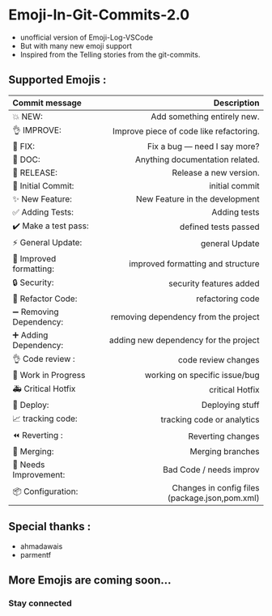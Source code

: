 # Emoji-In-Git-Commits-2.0

- unofficial version of Emoji-Log-VSCode
- But with many new emoji support
- Inspired from the Telling stories from the git-commits.

## Supported Emojis :

| Commit message          | Description                  |
| :-------------------    | ---------------------------: |
| 💥 NEW:                 | Add something entirely new.    |
| 👌 IMPROVE:             |  Improve piece of code like refactoring.            |
| 🐛 FIX:            | Fix a bug — need I say more? |
| 📖 DOC:            | Anything documentation related.|
| 🚀 RELEASE:        | Release a new version.|
| 🎉 Initial Commit: |initial commit |
| ✨ New Feature:    |New Feature in the development |
| ✅ Adding Tests:  |Adding tests||
| ✔️ Make a test pass:| defined tests passed |
| ⚡ General Update: | general Update|
|🎨 Improved formatting:| improved formatting and structure|
| 🔒 Security:| security features added|
| 🔨 Refactor Code: | refactoring code|
| ➖ Removing Dependency: | removing dependency from the project|
| ➕ Adding Dependency: |adding new dependency for the project|
| 👌 Code review :|code review changes |
| 🚧 Work in Progress|working on specific issue/bug |
| 🚑 Critical Hotfix|critical Hotfix|
| 🚀 Deploy: |Deploying stuff|
| 📈 tracking code: |tracking code or analytics|
| ⏪ Reverting : | Reverting changes|
| 🔀 Merging: |Merging branches|
| 💩 Needs Improvement: | Bad Code / needs improv|
| 📦 Configuration: | Changes in config files (package.json,pom.xml) |

## Special thanks :
- ahmadawais
- parmentf

## More Emojis are coming soon... 

### Stay connected
